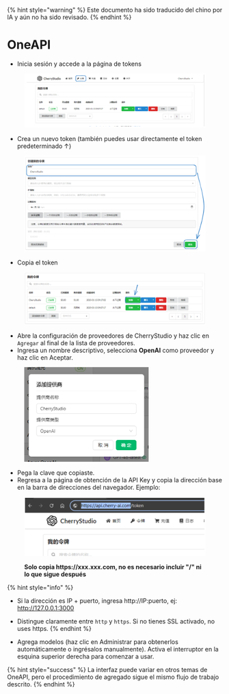 
{% hint style="warning" %}
Este documento ha sido traducido del chino por IA y aún no ha sido revisado.
{% endhint %}

# OneAPI

*   Inicia sesión y accede a la página de tokens

<figure><img src="../../../.gitbook/assets/image (22).png" alt=""><figcaption></figcaption></figure>

*   Crea un nuevo token (también puedes usar directamente el token predeterminado ↑)

<figure><img src="../../../.gitbook/assets/image (19).png" alt="" width="563"><figcaption></figcaption></figure>

*   Copia el token

<figure><img src="../../../.gitbook/assets/image (24).png" alt="" width="563"><figcaption></figcaption></figure>

*   Abre la configuración de proveedores de CherryStudio y haz clic en `Agregar` al final de la lista de proveedores.
*   Ingresa un nombre descriptivo, selecciona **OpenAI** como proveedor y haz clic en Aceptar.

<figure><img src="../../../.gitbook/assets/image (25).png" alt="" width="291"><figcaption></figcaption></figure>

*   Pega la clave que copiaste.
*   Regresa a la página de obtención de la API Key y copia la dirección base en la barra de direcciones del navegador. Ejemplo:

<figure><img src="../../../.gitbook/assets/image (26).png" alt="" width="563"><figcaption><p><strong>Solo copia https://xxx.xxx.com, no es necesario incluir "/" ni lo que sigue después</strong></p></figcaption></figure>

{% hint style="info" %}
*   Si la dirección es IP + puerto, ingresa http://IP:puerto, ej: http://127.0.0.1:3000
*   Distingue claramente entre `http` y `https`. Si no tienes SSL activado, no uses https.
{% endhint %}

*   Agrega modelos (haz clic en Administrar para obtenerlos automáticamente o ingrésalos manualmente). Activa el interruptor en la esquina superior derecha para comenzar a usar.

{% hint style="success" %}
La interfaz puede variar en otros temas de OneAPI, pero el procedimiento de agregado sigue el mismo flujo de trabajo descrito.
{% endhint %}